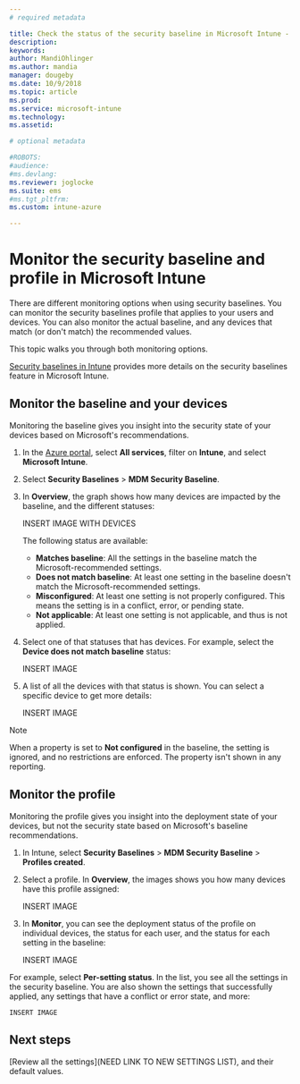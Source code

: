```yaml
---
# required metadata

title: Check the status of the security baseline in Microsoft Intune - Azure | Microsoft Docs
description: 
keywords:
author: MandiOhlinger 
ms.author: mandia
manager: dougeby
ms.date: 10/9/2018
ms.topic: article
ms.prod:
ms.service: microsoft-intune
ms.technology:
ms.assetid: 

# optional metadata

#ROBOTS:
#audience:
#ms.devlang:
ms.reviewer: joglocke
ms.suite: ems
#ms.tgt_pltfrm:
ms.custom: intune-azure

---
```


# Monitor the security baseline and profile in Microsoft Intune

There are different monitoring options when using security baselines. You can monitor the security baselines profile that applies to your users and devices. You can also monitor the actual baseline, and any devices that match (or don't match) the recommended values.

This topic walks you through both monitoring options.

[Security baselines in Intune](security-baselines.md) provides more details on the security baselines feature in Microsoft Intune.

## Monitor the baseline and your devices

Monitoring the baseline gives you insight into the security state of your devices based on Microsoft's recommendations.

1. In the [Azure portal](https://portal.azure.com/), select **All services**, filter on **Intune**, and select **Microsoft Intune**.
2. Select **Security Baselines** > **MDM Security Baseline**.
3. In **Overview**, the graph shows how many devices are impacted by the baseline, and the different statuses:

    INSERT IMAGE WITH DEVICES

    The following status are available:

    - **Matches baseline**: All the settings in the baseline match the Microsoft-recommended settings. 
    - **Does not match baseline**: At least one setting in the baseline doesn't match the Microsoft-recommended settings.
    - **Misconfigured**: At least one setting is not properly configured. This means the setting is in a conflict, error, or pending state.
    - **Not applicable**: At least one setting is not applicable, and thus is not applied.

4. Select one of that statuses that has devices. For example, select the **Device does not match baseline** status:

    INSERT IMAGE

5. A list of all the devices with that status is shown. You can select a specific device to get more details:

    INSERT IMAGE

> [!NOTE]
> When a property is set to **Not configured** in the baseline, the setting is ignored, and no restrictions are enforced. The property isn't shown in any reporting.


## Monitor the profile

Monitoring the profile gives you insight into the deployment state of your devices, but not the security state based on Microsoft's baseline recommendations.

1. In Intune, select **Security Baselines** > **MDM Security Baseline** > **Profiles created**.
2. Select a profile. In **Overview**, the images shows you how many devices have this profile assigned: 

    INSERT IMAGE

3. In **Monitor**, you can see the deployment status of the profile on individual devices, the status for each user, and the status for each setting in the baseline:

    INSERT IMAGE

  For example, select **Per-setting status**. In the list, you see all the settings in the security baseline. You are also shown the settings that successfully applied, any settings that have a conflict or error state, and more:

    INSERT IMAGE

## Next steps
[Review all the settings](NEED LINK TO NEW SETTINGS LIST), and their default values.
